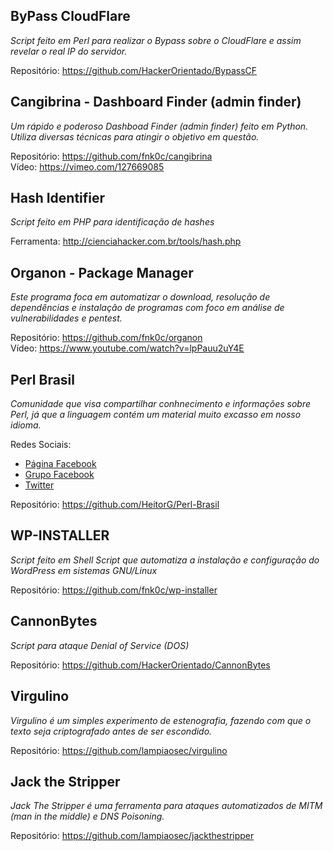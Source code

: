 ## ByPass CloudFlare

*Script feito em Perl para realizar o Bypass sobre o CloudFlare e assim revelar o real IP do servidor.*  

Repositório: https://github.com/HackerOrientado/BypassCF  

## Cangibrina - Dashboard Finder (admin finder)

*Um rápido e poderoso Dashboad Finder (admin finder) feito em Python. Utiliza diversas técnicas para atingir o objetivo em questão.*  

Repositório: https://github.com/fnk0c/cangibrina  
Vídeo: https://vimeo.com/127669085  

## Hash Identifier

*Script feito em PHP para identificação de hashes*

Ferramenta: http://cienciahacker.com.br/tools/hash.php  

## Organon - Package Manager

*Este programa foca em automatizar o download, resolução de dependências e instalação de programas com foco em análise de vulnerabilidades e pentest.*  

Repositório: https://github.com/fnk0c/organon  
Vídeo: https://www.youtube.com/watch?v=lpPauu2uY4E

## Perl Brasil

*Comunidade que visa compartilhar conhnecimento e informações sobre Perl, já que a linguagem contém um material muito excasso em nosso idioma.*

Redes Sociais:  
* [Página Facebook](https://www.facebook.com/PerlBrOficial)
* [Grupo Facebook](https://www.facebook.com/groups/PerlBrasilOficial/)
* [Twitter](https://twitter.com/Perl_Brasil)  

Repositório: https://github.com/HeitorG/Perl-Brasil

## WP-INSTALLER

*Script feito em Shell Script que automatiza a instalação e configuração do WordPress em sistemas GNU/Linux*

Repositório: https://github.com/fnk0c/wp-installer

## CannonBytes

*Script para ataque Denial of Service (DOS)*

Repositório: https://github.com/HackerOrientado/CannonBytes

## Virgulino

*Virgulino é um simples experimento de estenografia, fazendo com que o texto seja criptografado antes de ser escondido.*

Repositório: https://github.com/lampiaosec/virgulino

## Jack the Stripper

*Jack The Stripper é uma ferramenta para ataques automatizados de MITM (man in the middle) e DNS Poisoning.*

Repositório: https://github.com/lampiaosec/jackthestripper
